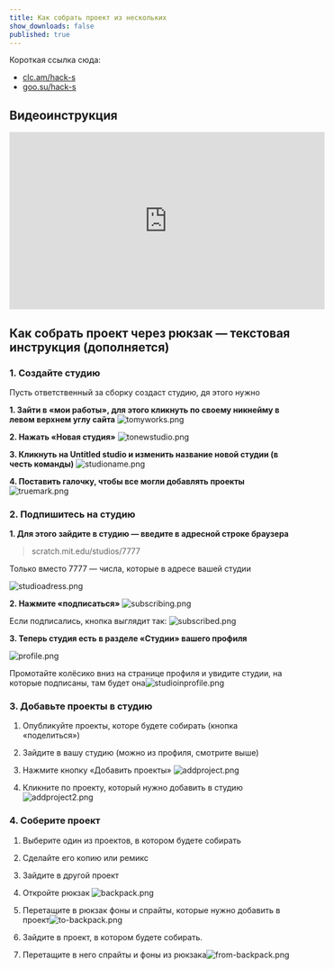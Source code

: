 ```yaml
---
title: Как собрать проект из нескольких
show_downloads: false
published: true
---
```


Короткая ссылка сюда:

- [clc.am/hack-s](https://clc.am/hack-s)
- [goo.su/hack-s](https://goo.su/hack-s)

##  Видеоинструкция

<iframe width="560" height="315" src="https://www.youtube.com/embed/97Sl9NmaSm0" title="YouTube video player" frameborder="0" allow="accelerometer; autoplay; clipboard-write; encrypted-media; gyroscope; picture-in-picture" allowfullscreen></iframe>

## Как собрать проект через рюкзак — текстовая инструкция (дополняется)

### 1. Создайте студию

Пусть ответственный за сборку создаст студию, дя этого нужно


**1. Зайти в «мои работы», для этого кликнуть по своему никнейму в левом верхнем углу сайта** ![tomyworks.png]({{site.baseurl}}/share/tomyworks.png)



**2. Нажать «Новая студия»** ![tonewstudio.png]({{site.baseurl}}/share/tonewstudio.png)



**3. Кликнуть на Untitled studio и изменить название новой студии (в честь команды)** ![studioname.png]({{site.baseurl}}/share/studioname.png)



**4. Поставить галочку, чтобы все могли добавлять проекты** ![truemark.png]({{site.baseurl}}/share/truemark.png)



### 2. Подпишитесь на студию

**1. Для этого зайдите в студию — введите в адресной строке браузера** 

> scratch.mit.edu/studios/7777

Только вместо 7777 — числа, которые в адресе вашей студии

![studioadress.png]({{site.baseurl}}/share/studioadress.png)



**2. Нажмите «подписаться»**
![subscribing.png]({{site.baseurl}}/share/subscribing.png)

Если подписались, кнопка выглядит так:
![subscribed.png]({{site.baseurl}}/share/subscribed.png)


**3. Теперь студия есть в разделе «Студии» вашего профиля**

![profile.png]({{site.baseurl}}/share/profile.png)

Промотайте колёсико вниз на странице профиля и увидите студии, на которые подписаны, там будет она![studioinprofile.png]({{site.baseurl}}/share/studioinprofile.png)


### 3. Добавьте проекты в студию

1. Опубликуйте проекты, которе будете собирать (кнопка «поделиться»)
2. Зайдите в вашу студию (можно из профиля, смотрите выше)
3. Нажмите кнопку «Добавить проекты» ![addproject.png]({{site.baseurl}}/share/addproject.png)

4. Кликните по проекту, который нужно добавить в студию
![addproject2.png]({{site.baseurl}}/share/addproject2.png)


### 4. Соберите проект

1. Выберите один из проектов, в котором будете собирать
1. Сделайте его копию или ремикс
1. Зайдите в другой проект
1. Откройте рюкзак 	![backpack.png]({{site.baseurl}}/share/backpack.png)

1. Перетащите в рюкзак фоны и спрайты, которые нужно добавить в проект![to-backpack.png]({{site.baseurl}}/share/to-backpack.png)


1. Зайдите в проект, в котором будете собирать.
1. Перетащите в него спрайты и фоны из рюкзака![from-backpack.png]({{site.baseurl}}/share/from-backpack.png)


